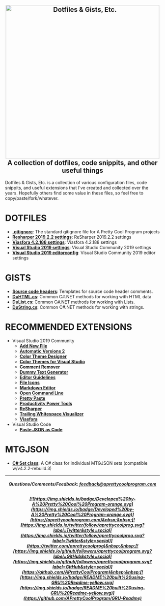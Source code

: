 <!-- Built using GRU-Readme b190516 (https://github.com/APrettyCoolProgram/GRU-Readme) -->

<h2 align="center">
  <img src="https://github.com/APrettyCoolProgram/dotfiles-gists-etc/blob/master/AppData/Image/project-logo.png" alt="Dotfiles & Gists, Etc." width="500"><br>
  A collection of dotfiles, code snippits, and other useful things
</h2>

Dotfiles & Gists, Etc. is a collection of various configuration files, code snippits, and useful extensions that I've created and collected over the years. Hopefully others find some value in these files, so feel free to copy/paste/fork/whatever.

# DOTFILES
* [**.gitignore**](https://github.com/APrettyCoolProgram/dotfiles-gists-etc/blob/master/.gitignore): The standard gitignore file for A Pretty Cool Program projects
* [**Resharper 2019.2.2 settings**](https://github.com/APrettyCoolProgram/DotfilesAndGistsEtc/blob/master/Dotfiles/resharper-19.2.2.DotSettings): ReSharper 2019.2.2 settings
* [**Viasfora 4.2.188 settings**](https://github.com/APrettyCoolProgram/DotfilesAndGistsEtc/blob/master/Dotfiles/viasfora_4.2.188.xml): Viasfora 4.2.188 settings
* [**Visual Studio 2019 settings**](https://github.com/APrettyCoolProgram/DotfilesAndGistsEtc/blob/master/Dotfiles/visual-studio-2019.vssettings): Visual Studio Community 2019 settings
* [**Visual Studio 2019 editorconfig**](https://github.com/APrettyCoolProgram/DotfilesAndGistsEtc/blob/master/Dotfiles/visual-studio-2019.editorconfig): Visual Studio Community 2019 editor settings

# GISTS
* [**Source code headers**](https://gist.github.com/APrettyCoolProgram/7df746be2a69552e0772a78749678856): Templates for source code header comments.
* [**DuHTML.cs**](https://gist.github.com/APrettyCoolProgram/564cb0acd1419003c29624a7d5318064): Common C#.NET methods for working with HTML data<br>
* [**DuList.cs**](https://gist.github.com/APrettyCoolProgram/c4da726cd93e11e3e9c7568be58ff342): Common C#.NET methods for working with Lists.<br>
* [**DuString.cs**](https://gist.github.com/APrettyCoolProgram/3f48bafc3ff1f1c95d7100de2fff4db0): Common C#.NET methods for working with strings.<br>

# RECOMMENDED EXTENSIONS
* Visual Studio 2019 Community
  * [**Add New File**](https://marketplace.visualstudio.com/items?itemName=MadsKristensen.AddNewFile)
  * [**Automatic Versions 2**](https://marketplace.visualstudio.com/items?itemName=PrecisionInfinity.AutomaticVersions)
  * [**Color Theme Designer**](https://marketplace.visualstudio.com/items?itemName=ms-madsk.ColorThemeDesigner)
  * [**Color Themes for Visual Studio**](https://marketplace.visualstudio.com/items?itemName=VisualStudioPlatformTeam.ColorThemesforVisualStudio)
  * [**Comment Remover**](https://marketplace.visualstudio.com/items?itemName=MadsKristensen.CommentRemover)
  * [**Dummy Text Generator**](https://marketplace.visualstudio.com/items?itemName=MadsKristensen.DummyTextGenerator)
  * [**Editor Guidelines**](https://marketplace.visualstudio.com/items?itemName=PaulHarrington.EditorGuidelines)
  * [**File Icons**](https://marketplace.visualstudio.com/items?itemName=MadsKristensen.FileIcons)
  * [**Markdown Editor**](https://marketplace.visualstudio.com/items?itemName=MadsKristensen.MarkdownEditor)
  * [**Open Command Line**](https://marketplace.visualstudio.com/items?itemName=MadsKristensen.OpenCommandLine)
  * [**Pretty Paste**](https://marketplace.visualstudio.com/items?itemName=MadsKristensen.PrettyPaste)
  * [**Productivity Power Tools**](https://marketplace.visualstudio.com/items?itemName=VisualStudioPlatformTeam.ProductivityPowerPack2017)
  * [**ReSharper**](https://marketplace.visualstudio.com/items?itemName=JetBrains.ReSharper)
  * [**Trailing Whitespace Visualizer**](https://marketplace.visualstudio.com/items?itemName=MadsKristensen.TrailingWhitespaceVisualizer)
  * [**Viasfora**](https://marketplace.visualstudio.com/items?itemName=TomasRestrepo.Viasfora)
* Visual Studio Code
  * [**Paste JSON as Code**](https://marketplace.visualstudio.com/items?itemName=quicktype.quicktype&ssr=false#overview)

# MTGJSON
* [**C# Set class**](https://github.com/APrettyCoolProgram/DotfilesAndGistsEtc/blob/master/Etc/MTGJSON/MTGJSON_set.cs): A C# class for individual MTGJSON sets (compatible w/v4.2.2-rebuild.3)

***

<h5 align="middle">
  Questions/Comments/Feedback: <a href = "mailto: feedback@aprettycoolprogram.com">feedback@aprettycoolprogram.com</a>
  <br>
  <br>
  
 [![https://img.shields.io/badge/Developed%20by-A%20Pretty%20Cool%20Program-orange.svg](https://img.shields.io/badge/Developed%20by-A%20Pretty%20Cool%20Program-orange.svg)](https://aprettycoolprogram.com)&nbsp;&nbsp;[![https://img.shields.io/twitter/follow/aprettycoolprog.svg?label=Twitter&style=social](https://img.shields.io/twitter/follow/aprettycoolprog.svg?label=Twitter&style=social)](https://twitter.com/aprettycoolprog)&nbsp;&nbsp;[![https://img.shields.io/github/followers/aprettycoolprogram.svg?label=GitHub&style=social](https://img.shields.io/github/followers/aprettycoolprogram.svg?label=GitHub&style=social)](https://github.com/APrettyCoolProgram)&nbsp;&nbsp;[![https://img.shields.io/badge/README%20built%20using-GRU%20Readme-yellow.svg](https://img.shields.io/badge/README%20built%20using-GRU%20Readme-yellow.svg)](https://github.com/APrettyCoolProgram/GRU-Readme)

</h5>
